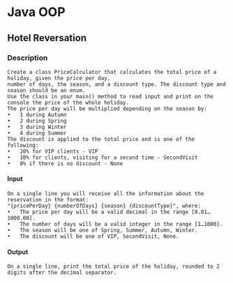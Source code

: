 # Java OOP

## Hotel Reversation

### Description
    Create a class PriceCalculator that calculates the total price of a holiday, given the price per day,
    number of days, the season, and a discount type. The discount type and season should be an enum. 
    Use the class in your main() method to read input and print on the console the price of the whole holiday. 
    The price per day will be multiplied depending on the season by: 
    •	1 during Autumn 
    •	2 during Spring 
    •	3 during Winter 
    •	4 during Summer 
    The discount is applied to the total price and is one of the following: 
    •	20% for VIP clients - VIP 
    •	10% for clients, visiting for a second time - SecondVisit 
    •	0% if there is no discount - None 

#### Input 
    On a single line you will receive all the information about the reservation in the format:
    "{pricePerDay} {numberOfDays} {season} {discountType}", where:
    •	The price per day will be a valid decimal in the range [0.01…1000.00]. 
    •	The number of days will be a valid integer in the range [1…1000]. 
    •	The season will be one of Spring, Summer, Autumn, Winter. 
    •	The discount will be one of VIP, SecondVisit, None.
#### Output 
    On a single line, print the total price of the holiday, rounded to 2 digits after the decimal separator.